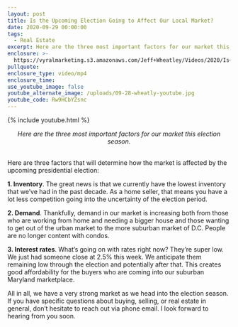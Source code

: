 ```yaml
---
layout: post
title: Is the Upcoming Election Going to Affect Our Local Market?
date: 2020-09-29 00:00:00
tags:
  - Real Estate
excerpt: Here are the three most important factors for our market this election season.
enclosure: >-
  https://vyralmarketing.s3.amazonaws.com/Jeff+Wheatley/Videos/2020/Is+the+Upcoming+Election+Going+to+Affect+Our+Local+Market_.mp4
pullquote:
enclosure_type: video/mp4
enclosure_time:
use_youtube_image: false
youtube_alternate_image: /uploads/09-28-wheatly-youtube.jpg
youtube_code: Rw9HCbYZsnc
---
```


{% include youtube.html %}

<center><em>Here are the three most important factors for our market this election season.</em></center>

<br>Here are three factors that will determine how the market is affected by the upcoming presidential election:

**1\. Inventory**. The great news is that we currently have the lowest inventory that we’ve had in the past decade. As a home seller, that means you have a lot less competition going into the uncertainty of the election period.

**2\. Demand**. Thankfully, demand in our market is increasing both from those who are working from home and needing a bigger house and those wanting to get out of the urban market to the more suburban market of D.C. People are no longer content with condos.

**3\. Interest rates**. What’s going on with rates right now? They’re super low. We just had someone close at 2.5% this week. We anticipate them remaining low through the election and potentially after that. This creates good affordability for the buyers who are coming into our suburban Maryland marketplace.

All in all, we have a very strong market as we head into the election season. If you have specific questions about buying, selling, or real estate in general, don’t hesitate to reach out via phone email. I look forward to hearing from you soon.